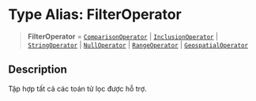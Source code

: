 # Type Alias: FilterOperator

> **FilterOperator** = [`ComparisonOperator`](/libraries/common-application/TypeAlias.ComparisonOperator.md) \| [`InclusionOperator`](/libraries/common-application/TypeAlias.InclusionOperator.md) \| [`StringOperator`](/libraries/common-application/TypeAlias.StringOperator.md) \| [`NullOperator`](/libraries/common-application/TypeAlias.NullOperator.md) \| [`RangeOperator`](/libraries/common-application/TypeAlias.RangeOperator.md) \| [`GeospatialOperator`](/libraries/common-application/TypeAlias.GeospatialOperator.md)

## Description

Tập hợp tất cả các toán tử lọc được hỗ trợ.
